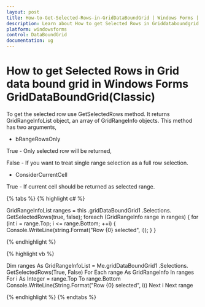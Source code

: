 ```yaml
---
layout: post
title: How-to-Get-Selected-Rows-in-GridDataBoundGrid | Windows Forms | Syncfusion
description: Learn about How to get Selected Rows in Griddataboundgrid support in Syncfusion Windows Forms GridDataBoundGrid(Classic) control and more details.
platform: windowsforms
control: DataBoundGrid
documentation: ug
---
```


# How to get Selected Rows in Grid data bound grid in Windows Forms GridDataBoundGrid(Classic)

To get the selected row use GetSelectedRows method. It returns GridRangeInfoList object, an array of GridRangeInfo objects. This method has two arguments,

* bRangeRowsOnly 

True - Only selected row will be returned, 

False - If you want to treat single range selection as a full row selection.

* ConsiderCurrentCell 

True - If current cell should be returned as selected range.

{% tabs %}
{% highlight c# %}

GridRangeInfoList ranges = this .gridDataBoundGrid1 .Selections. GetSelectedRows(true, false);
foreach (GridRangeInfo range in ranges)
{
    for (int i = range.Top; i <= range.Bottom; ++i)
    {
        Console.WriteLine(string.Format("Row {0} selected", i));
    }
}

{% endhighlight %}

{% highlight vb %}

Dim ranges As GridRangeInfoList = Me.gridDataBoundGrid1 .Selections. GetSelectedRows(True, False)
For Each range As GridRangeInfo In ranges
For i As Integer = range.Top To range.Bottom								
Console.WriteLine(String.Format("Row {0} selected", i))						Next i
Next range

{% endhighlight %}
{% endtabs %}
